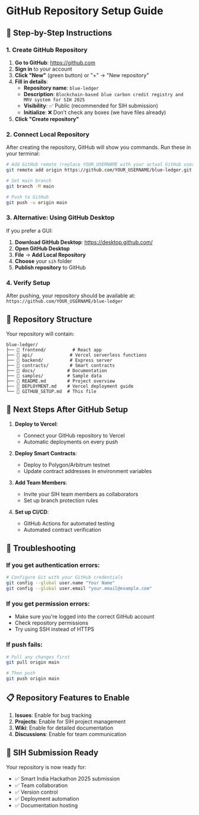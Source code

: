 # GitHub Repository Setup Guide

## 🐙 Step-by-Step Instructions

### 1. Create GitHub Repository

1. **Go to GitHub**: https://github.com
2. **Sign in** to your account
3. **Click "New"** (green button) or "+" → "New repository"
4. **Fill in details**:
   - **Repository name**: `blue-ledger`
   - **Description**: `Blockchain-based blue carbon credit registry and MRV system for SIH 2025`
   - **Visibility**: ✅ Public (recommended for SIH submission)
   - **Initialize**: ❌ Don't check any boxes (we have files already)
5. **Click "Create repository"**

### 2. Connect Local Repository

After creating the repository, GitHub will show you commands. Run these in your terminal:

```bash
# Add GitHub remote (replace YOUR_USERNAME with your actual GitHub username)
git remote add origin https://github.com/YOUR_USERNAME/blue-ledger.git

# Set main branch
git branch -M main

# Push to GitHub
git push -u origin main
```

### 3. Alternative: Using GitHub Desktop

If you prefer a GUI:
1. **Download GitHub Desktop**: https://desktop.github.com/
2. **Open GitHub Desktop**
3. **File** → **Add Local Repository**
4. **Choose** your `sih` folder
5. **Publish repository** to GitHub

### 4. Verify Setup

After pushing, your repository should be available at:
`https://github.com/YOUR_USERNAME/blue-ledger`

## 📁 Repository Structure

Your repository will contain:
```
blue-ledger/
├── 📁 frontend/          # React app
├── 📁 api/              # Vercel serverless functions
├── 📁 backend/          # Express server
├── 📁 contracts/        # Smart contracts
├── 📁 docs/            # Documentation
├── 📁 samples/         # Sample data
├── 📄 README.md        # Project overview
├── 📄 DEPLOYMENT.md    # Vercel deployment guide
└── 📄 GITHUB_SETUP.md  # This file
```

## 🚀 Next Steps After GitHub Setup

1. **Deploy to Vercel**:
   - Connect your GitHub repository to Vercel
   - Automatic deployments on every push

2. **Deploy Smart Contracts**:
   - Deploy to Polygon/Arbitrum testnet
   - Update contract addresses in environment variables

3. **Add Team Members**:
   - Invite your SIH team members as collaborators
   - Set up branch protection rules

4. **Set up CI/CD**:
   - GitHub Actions for automated testing
   - Automated contract verification

## 🔧 Troubleshooting

### If you get authentication errors:
```bash
# Configure Git with your GitHub credentials
git config --global user.name "Your Name"
git config --global user.email "your.email@example.com"
```

### If you get permission errors:
- Make sure you're logged into the correct GitHub account
- Check repository permissions
- Try using SSH instead of HTTPS

### If push fails:
```bash
# Pull any changes first
git pull origin main

# Then push
git push origin main
```

## 📋 Repository Features to Enable

1. **Issues**: Enable for bug tracking
2. **Projects**: Enable for SIH project management
3. **Wiki**: Enable for detailed documentation
4. **Discussions**: Enable for team communication

## 🎯 SIH Submission Ready

Your repository is now ready for:
- ✅ Smart India Hackathon 2025 submission
- ✅ Team collaboration
- ✅ Version control
- ✅ Deployment automation
- ✅ Documentation hosting
